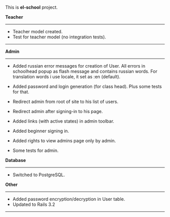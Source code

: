 This is **el-school** project.

**Teacher**

------------------------------------------------------------------------------

- Teacher model created. 
- Test for teacher model (no integration tests).

------------------------------------------------------------------------------

**Admin**

------------------------------------------------------------------------------

- Added russian error messages for creation of User. All errors in schoolhead popup as flash message
and contains russian words. For translation words i use locale, it set as :en (default). 
- Added password and login generation (for class head). Plus some tests for that.
- Redirect admin from root of site to his list of users.
- Redirect admin after signing-in to his page.
- Added links (with active states) in admin toolbar.
- Added beginner signing in.
- Added rights to view admins page only by admin.

- Some tests for admin.


**Database**

------------------------------------------------------------------------------

- Switched to PostgreSQL.


**Other**

------------------------------------------------------------------------------

- Added password encryption/decryption in User table.
- Updated to Rails 3.2

------------------------------------------------------------------------------

